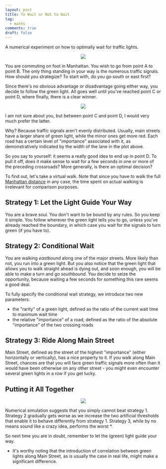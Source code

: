 ```yaml
---
layout: post
title: To Wait or Not to Wait
tag:
  - maths
comments: true
draft: false
---
```


A numerical experiment on how to optimally wait for traffic lights.

<div align="center">
  <img src="https://shawenyao.github.io/R/output/to_cross_or_not_to_cross/plot1.svg" />
</div>

You are commuting on foot in Manhattan. You wish to go from point A to point B. The only thing standing in your way is the numerous traffic signals. How should you strategize? To start with, do you go south or east first?

Since there's no obvious advantage or disadvantage going either way, you decide to follow the green light. All goes well until you've reached point C or point D, where finally, there is a clear winner.

<div align="center">
  <img src="https://shawenyao.github.io/R/output/to_cross_or_not_to_cross/plot2.svg" />
</div>

I am not sure about you, but between point C and point D, I would very much prefer the latter.

Why? Because traffic signals aren't evenly distributed. Usually, main streets have a larger share of green light, while the minor ones get more red. Each road has a certain level of "importance" associated with it, as demonstratively indicated by the width of the lane in the plot above.

So you say to yourself: it seems a really good idea to end up in point D. To pull it off, does it make sense to wait for a few seconds in one or more of the preceding crossroads? More generally, is there an optimal decision?

To find out, let's take a virtual walk. Note that since you have to walk the full [Manhattan distance](https://en.wikipedia.org/wiki/Taxicab_geometry) in any case, the time spent on actual walking is irrelevant for comparison purposes.

## Strategy 1: Let the Light Guide Your Way

You are a brave soul. You don't want to be bound by any rules. So you keep it simple. You follow wherever the green light tells you to go, unless you've already reached the boundary, in which case you wait for the signals to turn green (if you have to).

## Strategy 2: Conditional Wait

You are walking _eastbound_ along one of the major streets. More likely than not, you run into a green light. But you also notice that the green light that allows you to walk straight ahead is dying out, and soon enough, you will be able to make a turn and go _southbound_. You decide to seize the opportunity, because waiting a few seconds for something this rare seems a good deal.

To fully specify the conditional wait strategy, we introduce two new parameters:
* the "rarity" of a green light, defined as the ratio of the current wait time to maximum wait time
* the relative "importance" of a road, defined as the ratio of the absolute "importance" of the two crossing roads

## Strategy 3: Ride Along Main Street

Main Street, defined as the street of the highest "importance" (either horizontally or vertically), has a nice property to it. If you walk along Main Street, chances are that you will face green traffic signals more often than it would have been otherwise on any other street - you might even encounter several green lights in a row if you get lucky.

## Putting it All Together

<div align="center">
  <img src="https://shawenyao.github.io/R/output/to_cross_or_not_to_cross/plot3.svg" />
</div>

Numerical simulation suggests that you simply cannot beat strategy 1. Strategy 2 gradually gets worse as we increase the two artificial thresholds that enable it to behave differently from strategy 1. Strategy 3, while by no means sound like a crazy idea, performs the worst *.

So next time you are in doubt, remember to let the (green) light guide your way.

* It's worthy noting that the introduction of correlation between green lights along Main Street, as is usually the case in real life, might make a significant difference.
